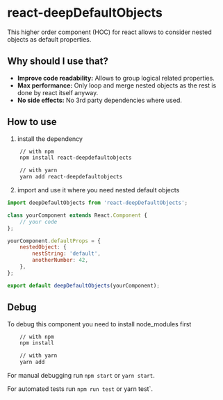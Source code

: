 # react-deepDefaultObjects

This higher order component (HOC) for react allows to consider nested objects as default properties.

## Why should I use that?

* <b>Improve code readability:</b> Allows to group logical related properties.
* <b>Max performance:</b> Only loop and merge nested objects as the rest is done by react itself anyway.
* <b>No side effects:</b> No 3rd party dependencies where used.

## How to use

1. install the dependency
```bash
    // with npm
    npm install react-deepdefaultobjects

    // with yarn
    yarn add react-deepdefaultobjects
```

2. import and use it where you need nested default objects
```js
import deepDefaultObjects from 'react-deepDefaultObjects';

class yourComponent extends React.Component {
    // your code
};

yourComponent.defaultProps = {
    nestedObject: {
        nestString: 'default',
        anotherNumber: 42,
    },
};

export default deepDefaultObjects(yourComponent);
```

## Debug

To debug this component you need to install node_modules first
```bash
    // with npm
    npm install

    // with yarn
    yarn add
```

For manual debugging run `npm start` or `yarn start`.

For automated tests run `npm run test` or yarn test`.
